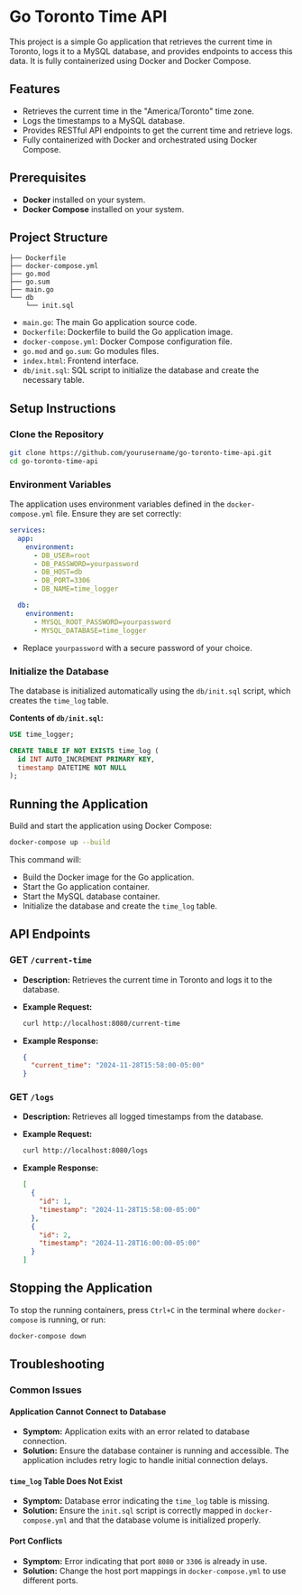 # Go Toronto Time API

This project is a simple Go application that retrieves the current time in Toronto, logs it to a MySQL database, and provides endpoints to access this data. It is fully containerized using Docker and Docker Compose.

## Features

- Retrieves the current time in the "America/Toronto" time zone.
- Logs the timestamps to a MySQL database.
- Provides RESTful API endpoints to get the current time and retrieve logs.
- Fully containerized with Docker and orchestrated using Docker Compose.

## Prerequisites

- **Docker** installed on your system.
- **Docker Compose** installed on your system.

## Project Structure

```
├── Dockerfile
├── docker-compose.yml
├── go.mod
├── go.sum
├── main.go
└── db
    └── init.sql
```

- `main.go`: The main Go application source code.
- `Dockerfile`: Dockerfile to build the Go application image.
- `docker-compose.yml`: Docker Compose configuration file.
- `go.mod` and `go.sum`: Go modules files.
- `index.html`: Frontend interface.
- `db/init.sql`: SQL script to initialize the database and create the necessary table.

## Setup Instructions

### Clone the Repository

```bash
git clone https://github.com/yourusername/go-toronto-time-api.git
cd go-toronto-time-api
```

### Environment Variables

The application uses environment variables defined in the `docker-compose.yml` file. Ensure they are set correctly:

```yaml
services:
  app:
    environment:
      - DB_USER=root
      - DB_PASSWORD=yourpassword
      - DB_HOST=db
      - DB_PORT=3306
      - DB_NAME=time_logger

  db:
    environment:
      - MYSQL_ROOT_PASSWORD=yourpassword
      - MYSQL_DATABASE=time_logger
```

- Replace `yourpassword` with a secure password of your choice.

### Initialize the Database

The database is initialized automatically using the `db/init.sql` script, which creates the `time_log` table.

**Contents of `db/init.sql`:**

```sql
USE time_logger;

CREATE TABLE IF NOT EXISTS time_log (
  id INT AUTO_INCREMENT PRIMARY KEY,
  timestamp DATETIME NOT NULL
);
```

## Running the Application

Build and start the application using Docker Compose:

```bash
docker-compose up --build
```

This command will:

- Build the Docker image for the Go application.
- Start the Go application container.
- Start the MySQL database container.
- Initialize the database and create the `time_log` table.

## API Endpoints

### GET `/current-time`

- **Description:** Retrieves the current time in Toronto and logs it to the database.
- **Example Request:**

  ```bash
  curl http://localhost:8080/current-time
  ```

- **Example Response:**

  ```json
  {
    "current_time": "2024-11-28T15:58:00-05:00"
  }
  ```

### GET `/logs`

- **Description:** Retrieves all logged timestamps from the database.
- **Example Request:**

  ```bash
  curl http://localhost:8080/logs
  ```

- **Example Response:**

  ```json
  [
    {
      "id": 1,
      "timestamp": "2024-11-28T15:58:00-05:00"
    },
    {
      "id": 2,
      "timestamp": "2024-11-28T16:00:00-05:00"
    }
  ]
  ```


## Stopping the Application

To stop the running containers, press `Ctrl+C` in the terminal where `docker-compose` is running, or run:

```bash
docker-compose down
```

## Troubleshooting

### Common Issues

#### Application Cannot Connect to Database

- **Symptom:** Application exits with an error related to database connection.
- **Solution:** Ensure the database container is running and accessible. The application includes retry logic to handle initial connection delays.

#### `time_log` Table Does Not Exist

- **Symptom:** Database error indicating the `time_log` table is missing.
- **Solution:** Ensure the `init.sql` script is correctly mapped in `docker-compose.yml` and that the database volume is initialized properly.

#### Port Conflicts

- **Symptom:** Error indicating that port `8080` or `3306` is already in use.
- **Solution:** Change the host port mappings in `docker-compose.yml` to use different ports.


